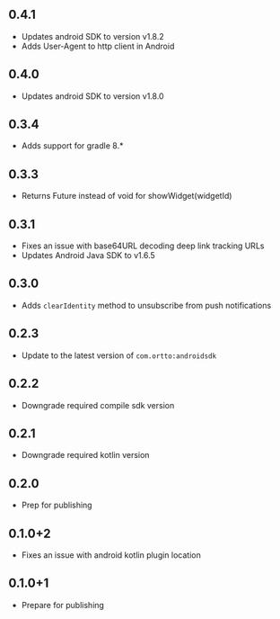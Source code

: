 ## 0.4.1
* Updates android SDK to version v1.8.2
* Adds User-Agent to http client in Android

## 0.4.0 
* Updates android SDK to version v1.8.0

## 0.3.4
* Adds support for gradle 8.*

## 0.3.3
* Returns Future<WidgetResult> instead of void for showWidget(widgetId)

## 0.3.1
* Fixes an issue with base64URL decoding deep link tracking URLs
* Updates Android Java SDK to v1.6.5

## 0.3.0
* Adds `clearIdentity` method to unsubscribe from push notifications

## 0.2.3
- Update to the latest version of `com.ortto:androidsdk`

## 0.2.2 
- Downgrade required compile sdk version

## 0.2.1
- Downgrade required kotlin version

## 0.2.0
- Prep for publishing

## 0.1.0+2

* Fixes an issue with android kotlin plugin location

## 0.1.0+1

* Prepare for publishing
